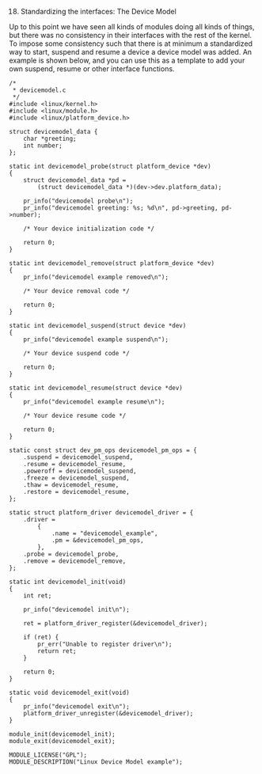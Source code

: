 18. Standardizing the interfaces: The Device Model

Up to this point we have seen all kinds of modules doing all kinds of things, but there was no consistency in their interfaces with the rest of the kernel. To impose some consistency such that there is at minimum a standardized way to start, suspend and resume a device a device model was added. An example is shown below, and you can use this as a template to add your own suspend, resume or other interface functions.

    /*
     * devicemodel.c
     */
    #include <linux/kernel.h>
    #include <linux/module.h>
    #include <linux/platform_device.h>

    struct devicemodel_data {
        char *greeting;
        int number;
    };

    static int devicemodel_probe(struct platform_device *dev)
    {
        struct devicemodel_data *pd =
            (struct devicemodel_data *)(dev->dev.platform_data);

        pr_info("devicemodel probe\n");
        pr_info("devicemodel greeting: %s; %d\n", pd->greeting, pd->number);

        /* Your device initialization code */

        return 0;
    }

    static int devicemodel_remove(struct platform_device *dev)
    {
        pr_info("devicemodel example removed\n");

        /* Your device removal code */

        return 0;
    }

    static int devicemodel_suspend(struct device *dev)
    {
        pr_info("devicemodel example suspend\n");

        /* Your device suspend code */

        return 0;
    }

    static int devicemodel_resume(struct device *dev)
    {
        pr_info("devicemodel example resume\n");

        /* Your device resume code */

        return 0;
    }

    static const struct dev_pm_ops devicemodel_pm_ops = {
        .suspend = devicemodel_suspend,
        .resume = devicemodel_resume,
        .poweroff = devicemodel_suspend,
        .freeze = devicemodel_suspend,
        .thaw = devicemodel_resume,
        .restore = devicemodel_resume,
    };

    static struct platform_driver devicemodel_driver = {
        .driver =
            {
                .name = "devicemodel_example",
                .pm = &devicemodel_pm_ops,
            },
        .probe = devicemodel_probe,
        .remove = devicemodel_remove,
    };

    static int devicemodel_init(void)
    {
        int ret;

        pr_info("devicemodel init\n");

        ret = platform_driver_register(&devicemodel_driver);

        if (ret) {
            pr_err("Unable to register driver\n");
            return ret;
        }

        return 0;
    }

    static void devicemodel_exit(void)
    {
        pr_info("devicemodel exit\n");
        platform_driver_unregister(&devicemodel_driver);
    }

    module_init(devicemodel_init);
    module_exit(devicemodel_exit);

    MODULE_LICENSE("GPL");
    MODULE_DESCRIPTION("Linux Device Model example");
